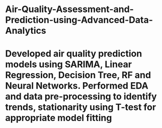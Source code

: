 # Air-Quality-Assessment-and-Prediction-using-Advanced-Data-Analytics
# Developed air quality prediction models using SARIMA, Linear Regression, Decision Tree, RF and Neural Networks. Performed EDA and data pre-processing to identify trends, stationarity using T-test for appropriate model fitting
